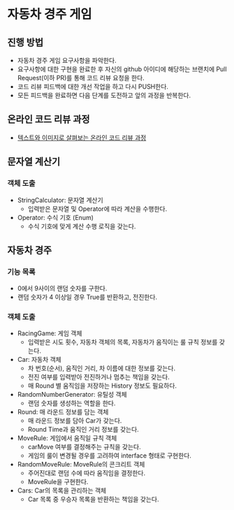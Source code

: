 # 자동차 경주 게임
## 진행 방법
* 자동차 경주 게임 요구사항을 파악한다.
* 요구사항에 대한 구현을 완료한 후 자신의 github 아이디에 해당하는 브랜치에 Pull Request(이하 PR)를 통해 코드 리뷰 요청을 한다.
* 코드 리뷰 피드백에 대한 개선 작업을 하고 다시 PUSH한다.
* 모든 피드백을 완료하면 다음 단계를 도전하고 앞의 과정을 반복한다.

## 온라인 코드 리뷰 과정
* [텍스트와 이미지로 살펴보는 온라인 코드 리뷰 과정](https://github.com/next-step/nextstep-docs/tree/master/codereview)

## 문자열 계산기  

### 객체 도출

* StringCalculator: 문자열 계산기
    * 입력받은 문자열 및 Operator에 따라 계산을 수행한다.
* Operator: 수식 기호 (Enum)
    * 수식 기호에 맞게 계산 수행 로직을 갖는다.

## 자동차 경주

### 기능 목록
* 0에서 9사이의 랜덤 숫자를 구한다.  
* 랜덤 숫자가 4 이상일 경우 True를 반환하고, 전진한다.

### 객체 도출  
* RacingGame: 게임 객체
  * 입력받은 시도 횟수, 자동차 객체의 목록, 자동차가 움직이는 룰 규칙 정보를 갖는다.  
* Car: 자동차 객체  
  * 차 번호(순서), 움직인 거리, 차 이름에 대한 정보를 갖는다.
  * 전진 여부를 입력받아 전진하거나 멈추는 책임을 갖는다.
  * 매 Round 별 움직임을 저장하는 History 정보도 필요하다.  
* RandomNumberGenerator: 유틸성 객체  
  * 랜덤 숫자를 생성하는 역할을 한다.
* Round: 매 라운드 정보를 담는 객체  
  * 매 라운드 정보를 담아 Car가 갖는다.
  * Round Time과 움직인 거리 정보를 갖는다.  
* MoveRule: 게임에서 움직일 규칙 객체  
  * carMove 여부를 결정해주는 규칙을 갖는다.  
  * 게임의 룰이 변경될 경우를 고려하여 interface 형태로 구현한다.  
* RandomMoveRule: MoveRule의 콘크리트 객체  
  * 주어진대로 랜덤 수에 따라 움직임을 결정한다.  
  * MoveRule을 구현한다.
* Cars: Car의 목록을 관리하는 객체
  * Car 목록 중 우승자 목록을 반환하는 책임을 갖는다.
